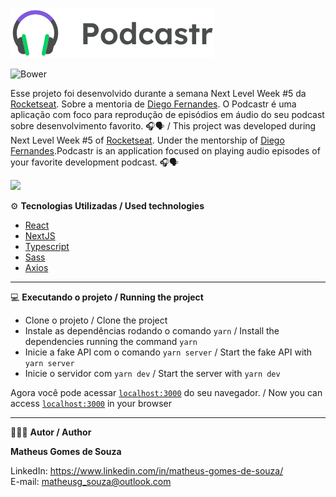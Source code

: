 
![](/github_assets/logo.svg)

![Bower](https://img.shields.io/bower/l/boot)

Esse projeto foi desenvolvido durante a semana Next Level Week #5 da [Rocketseat](https://rocketseat.com.br/). Sobre a mentoria de [Diego Fernandes](https://github.com/diego3g). 
O Podcastr é uma aplicação com foco para reprodução de episódios em áudio do seu podcast sobre desenvolvimento favorito. 🎧🗣 / This project was developed during Next Level Week #5 of [Rocketseat](https://rocketseat.com.br/). Under the mentorship of [Diego Fernandes](https://github.com/diego3g).Podcastr is an application focused on playing audio episodes of your favorite development podcast. 🎧🗣

![](/github_assets/capa.svg)

 ⚙ **Tecnologias Utilizadas / Used technologies**

- [React](https://reactjs.org/)
- [NextJS](https://nextjs.org/)
- [Typescript](https://www.typescriptlang.org/)
- [Sass](https://sass-lang.com/)
- [Axios](https://axios-http.com/)

-----------------------------------------------------------------------------------------------------------------------------------------------------------------------------------

💻 **Executando o projeto / Running the project**

- Clone o projeto / Clone the project
- Instale as dependências rodando o comando `yarn` / Install the dependencies running the command `yarn` 
- Inicie a fake API com o comando `yarn server` / Start the fake API with `yarn server`
- Inicie o servidor com `yarn dev` / Start the server with `yarn dev`

Agora você pode acessar [`localhost:3000`](http://localhost:3000) do seu navegador. / Now you can access [`localhost:3000`](http://localhost:3000) in your browser

-----------------------------------------------------------------------------------------------------------------------------------------------------------------------------------

🧑🏾‍💻 **Autor / Author**

**Matheus Gomes de Souza**

LinkedIn: https://www.linkedin.com/in/matheus-gomes-de-souza/ <br/>
E-mail: matheusg_souza@outlook.com
